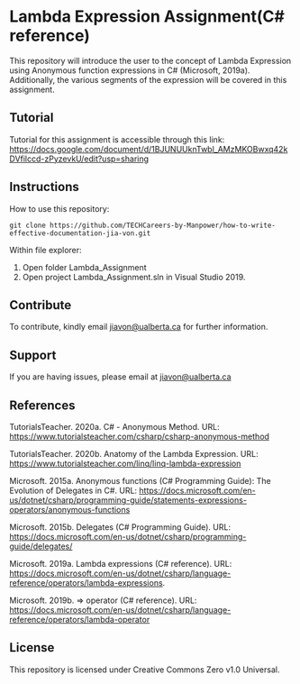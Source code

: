 Lambda Expression Assignment(C# reference)
========
This repository will introduce the user to the concept of Lambda Expression using Anonymous function expressions in C# (Microsoft, 2019a).
Additionally, the various segments of the expression will be covered in this assignment. 

Tutorial
--------
Tutorial for this assignment is accessible through this link: https://docs.google.com/document/d/1BJUNUUknTwbl_AMzMKOBwxq42kDVfilccd-zPyzevkU/edit?usp=sharing

Instructions
--------
How to use this repository:

    git clone https://github.com/TECHCareers-by-Manpower/how-to-write-effective-documentation-jia-von.git

Within file explorer:

1. Open folder Lambda_Assignment
2. Open project Lambda_Assignment.sln in Visual Studio 2019.


Contribute
----------

To contribute, kindly email jiavon@ualberta.ca for further information. 

Support
-------

If you are having issues, please email at jiavon@ualberta.ca

References
-------

TutorialsTeacher. 2020a. C# - Anonymous Method. URL: https://www.tutorialsteacher.com/csharp/csharp-anonymous-method

TutorialsTeacher. 2020b. Anatomy of the Lambda Expression. URL: https://www.tutorialsteacher.com/linq/linq-lambda-expression

Microsoft. 2015a. Anonymous functions (C# Programming Guide): The Evolution of Delegates in C#. URL: https://docs.microsoft.com/en-us/dotnet/csharp/programming-guide/statements-expressions-operators/anonymous-functions

Microsoft. 2015b. Delegates (C# Programming Guide). URL: https://docs.microsoft.com/en-us/dotnet/csharp/programming-guide/delegates/

Microsoft. 2019a. Lambda expressions (C# reference). URL: https://docs.microsoft.com/en-us/dotnet/csharp/language-reference/operators/lambda-expressions. 

Microsoft. 2019b. => operator (C# reference). URL: https://docs.microsoft.com/en-us/dotnet/csharp/language-reference/operators/lambda-operator

License
-------

This repository is licensed under Creative Commons Zero v1.0 Universal. 